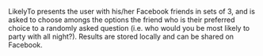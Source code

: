 LikelyTo presents the user with his/her Facebook friends in sets of 3, and is asked to choose amongs the options the friend who is their preferred choice to a randomly asked question (i.e. who would you be most likely to party with all night?). Results are stored locally and can be shared on Facebook.
